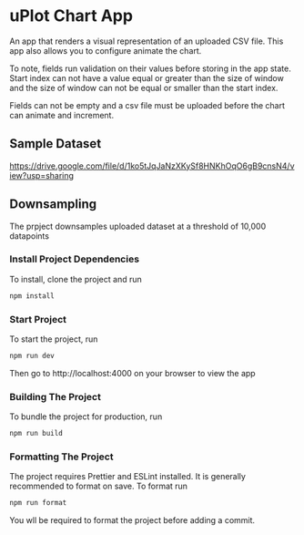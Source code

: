 # uPlot Chart App

An app that renders a visual representation of an uploaded CSV file. This app also allows you to configure animate the chart.

To note, fields run validation on their values before storing in the app state. Start index can not have a value equal or greater than the size of window and the size of window can not be equal or smaller than the start index.

Fields can not be empty and a csv file must be uploaded before the chart can animate and increment.

## Sample Dataset
https://drive.google.com/file/d/1ko5tJqJaNzXKySf8HNKhOqO6gB9cnsN4/view?usp=sharing

## Downsampling

The prpject downsamples uploaded dataset at a threshold of 10,000 datapoints

### Install Project Dependencies

To install, clone the project and run

```bash
npm install
```

### Start Project

To start the project, run

```bash
npm run dev
```

Then go to http://localhost:4000 on your browser to view the app

### Building The Project

To bundle the project for production, run

```bash
npm run build
```

### Formatting The Project

The project requires Prettier and ESLint installed. It is generally recommended to format on save. To format run

```bash
npm run format
```

You wll be required to format the project before adding a commit.
